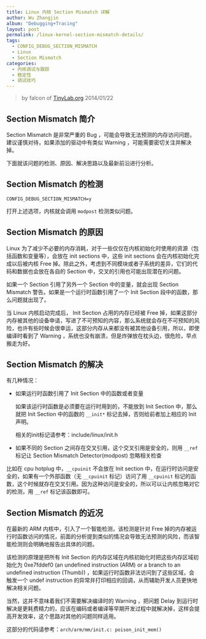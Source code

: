 ```yaml
---
title: Linux 内核 Section Mismatch 详解
author: Wu Zhangjin
album: "Debugging+Tracing"
layout: post
permalink: /linux-kernel-section-mismatch-details/
tags:
  - CONFIG_DEBUG_SECTION_MISMATCH
  - Linux
  - Section Mismatch
categories:
  - 内核调试与跟踪
  - 稳定性
  - 调试技巧
---
```


> by falcon of [TinyLab.org][2]
> 2014/01/22


## Section Mismatch 简介

 Section Mismatch 是非常严重的 Bug ，可能会导致无法预测的内存访问问题，建议谨慎对待，如果添加的驱动中有类似 Warning ，可能需要密切关注并解决掉。

下面就该问题的检测、原因、解决思路以及最新前沿进行分析。

## Section Mismatch 的检测

`CONFIG_DEBUG_SECTION_MISMATCH=y`

打开上述选项，内核就会调用 `modpost` 检测类似问题。

## Section Mismatch 的原因

Linux 为了减少不必要的内存消耗，对于一些仅仅在内核初始化时使用的资源（包括函数和变量等），会放在 init sections 中，这些 init sections 会在内核初始化完成以后被内核 Free 掉。除此之外，考虑到不同模块或者子系统的差异，它们的代码和数据也会放在各自的 Section 中，交叉的引用也可能出现潜在的问题。

如果一个 Section 引用了另外一个 Section 中的变量，就会出现 Section Mismatch 警告。如果是一个运行时函数引用了一个 Init Section 段中的函数，那么问题就出现了。

当 Linux 内核启动完成后， Init Section 占用的内存已经被 Free 掉，如果这部分内存被其他的设备申请，写进了不可预知的内容，那么系统就会存在不可预知的风险，也许有些时候会很幸运，这部分内存从来都没有被其他设备引用，所以，即使编译时看到了 Warning ，系统也没有崩溃，但是炸弹放在枕头边，很危险，早点搬走为好。

## Section Mismatch 的解决

有几种情况：

* 如果运行时函数引用了 Init Section 中的函数或者变量

  如果该运行时函数是必须要在运行时用到的，不能放到 Init Section 中，那么就把 Init Section 中的函数的 `__init*` 标记去掉，否则给前者加上相应的 Init 声明。

  相关的init标记请参考：include/linux/init.h

* 如果不同的 Section 之间存在交叉引用，这个交叉引用是安全的，则用 `__ref` 标记让 Section Mismatch Detector(modpost) 忽略相关检查

比如在 cpu hotplug 中，`__cpuinit` 不会放在 Init section 中，在运行时访问是安全的，如果有一个外部函数（无 `__cpuinit` 标记）访问了用 `__cpuinit` 标记的函数，这个时候就存在交叉引用。因为这种访问是安全的，所以可以让内核忽略对它的检测，用 `__ref` 标记该函数即可。

## Section Mismatch 的近况

在最新的 ARM 内核中，引入了一个智能检测，该检测是针对 Free 掉的内存被运行时函数访问的情况，前面的分析提到类似的情况会导致无法预测的风险，而该智能检测则会明确地报告出具体的问题。

该检测的原理是把所有 Init Section 的内存区域在内核初始化时把这些内存区域初始化为 0xe7fddef0 (an undefined instruction (ARM) or a branch to an undefined instruction (Thumb)) ，如果运行时函数非法访问到了这些区域，会触发一个 undef instruction 的异常并打印相应的回调，从而辅助开发人员更快地解决相关问题。

当然，这并不意味着我们不需要解决编译时的 Warning ，把问题 Delay 到运行时解决是更耗费精力的，应该在编码或者编译等早期开发过程中就解决掉，这样会提高开发效率，这个思路对其他的问题同样适用。

这部分的代码请参考：`arch/arm/mm/init.c: poison_init_mem()`





 [2]: http://tinylab.org
